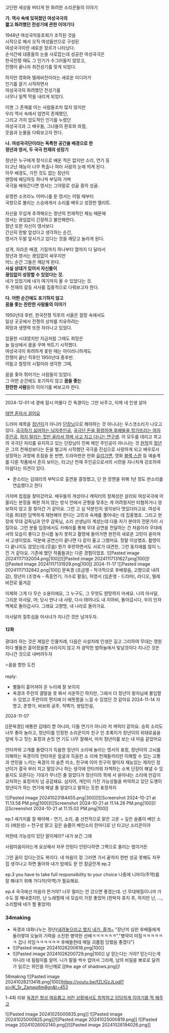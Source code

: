 고단한 세상을 버티게 한 화려한 소리꾼들의 이야기

**가. 역사 속에 잊혀졌던 여성국극의  
짧고 화려했던 전성기에 관한 이야기다**

  1948년 여성국악동호회가 조직된 것을  
시작으로 해서 오직 여성들만으로 구성된  
여성국극이란 새로운 장르가 나타났다.  
순식간에 대중들의 눈을 사로잡는데 성공한 여성국극은  
한국전쟁 때도 그 인기가 수그러들지 않았고,  
전쟁이 끝나자 최전성기를 맞게 되었다.  
  
하지만 영화와 텔레비전이라는 새로운 미디어가  
인기를 끌기 시작하면서  
여성국극의 화려했던 전성기를  
너무나 일찍 막을 내리게 되었다.  
  
이젠 그 존재를 아는 사람들조차 많지 않지만  
우리 역사 속에서 엄연히 존재했던,  
그리고 가히 압도적인 인기를 누렸던  
여성국극과 그 배우들, 그녀들의 환호와 좌절,  
웃음과 눈물을 다뤄보고자 한다.  
  
**나. 여성국극단이라는 독특한 공간을 배경으로 한  
정년과 영서, 두 국극 천재의 성장기**

  정년은 누구에게 정식으로 배운 적은 없지만 소리, 연기 등  
타고난 재능이 너무 특출나 여러 사람의 눈에 띄게 된다.  
아무 배경도, 가진 것도 없는 정년이  
맨땅에 헤딩하듯 하나씩 부딪혀 가며  
국극을 배워간다면 영서는 그야말로 성골 중의 성골.  
  
유명한 소프라노 어머니를 둔 영서는 어릴 때부터  
국창으로 불리는 스승에게서 소리를 배우고 성장한 엘리트.  
  
자신을 무섭게 추격해오는 정년의 천재적인 재능 때문에  
영서는 끊임없이 긴장하고 불안해한다.  
정년 또한 자신이 영서보다  
간신히 한발 앞섰다고 생각하는 순간,  
영서가 두발 앞서가고 있다는 것을 깨닫고 놀라게 된다.  
  
성격, 자라온 배경, 기질까지 하나부터 열까지 다 달라서  
정년과 영서는 끊임없이 싸우지만  
어느 순간 그들은 깨닫게 된다.  
**사실 상대가 있어서 자신들이  
끊임없이 성장할 수 있었다는 것.**  
네가 있었기에 내가 여기까지 올 수 있었다는 것.  
두 천재의 갈등 서사를 집중적으로 다뤄보고자 한다.  
  
  **다. 어떤 순간에도 포기하지 않고  
꿈을 좇는 찬란한 사람들의 이야기**

  1950년대 후반, 한국전쟁 직후의 서울은 절망 속에서도  
일상 곳곳에서 전쟁의 상처를 치유하려는  
희망과 생명력 또한 자라나고 있었다.  
  
암울한 시대였지만 지금처럼 그때도 희망은  
늘 일상에서 꿈을 꾸며 싹트기 시작했다.  
여성국극이 화려하게 꽃핀 때는 아이러니하게도  
전쟁이 끝난 직후인 1950년대 중후반.  
어둡고 절망의 시절이라 생각한 그때,  
  
꿈을 좇아 뛰어가는 사람들이 있었다.  
그 어떤 순간에도 포기하지 않고 **꿈을 좇는  
찬란한 사람**들의 이야기를 써보고자 한다.

----
2024-12-01
네 곁에 잠시 머물다 간 옥경이는 그만 놔주고, 이제 네 인생 살아

[태연 혼자서 걸어요](https://youtu.be/vOVj9Ii_MFU?si=Q37I5JAZwakRuOTk)


드라마 제목을 [정년이](https://namu.wiki/w/%EC%9C%A4%EC%A0%95%EB%85%84/%EB%93%9C%EB%9D%BC%EB%A7%88 "윤정년/드라마")가 아니라 [단장님](https://namu.wiki/w/%EA%B0%95%EC%86%8C%EB%B3%B5/%EB%93%9C%EB%9D%BC%EB%A7%88 "강소복/드라마")으로 해야하는 것 아니냐는 우스갯소리가 나오고 있다. [국극하기 싫어하는 남자주인공](https://namu.wiki/w/%EB%AC%B8%EC%98%A5%EA%B2%BD/%EB%93%9C%EB%9D%BC%EB%A7%88 "문옥경/드라마"), [국극단 돈을 횡령하며 후배들을 망가뜨리는 여자주인공](https://namu.wiki/w/%EC%84%9C%ED%98%9C%EB%9E%91/%EB%93%9C%EB%9D%BC%EB%A7%88 "서혜랑/드라마"), [하지 말라는 짓만 골라서 하며 사고 치고 다니는 연구생](https://namu.wiki/w/%EC%9C%A4%EC%A0%95%EB%85%84/%EB%93%9C%EB%9D%BC%EB%A7%88 "윤정년/드라마"). 이 모두를 데리고 최고의 국극단 자리를 유지하고 있는 단장님이 진짜 메인 주인공이 아니냐는 것
[원작](https://namu.wiki/w/%EC%A0%95%EB%85%84%EC%9D%B4 "정년이")의 [정년](https://namu.wiki/w/%EC%9C%A4%EC%A0%95%EB%85%84 "윤정년")은 그의 천재성보다는 돈을 벌고자 시작했던 국극을 진심으로 사랑하게 되고 배우로서 성장하는 과정에 초점을 둔 반면, 드라마판은 만화 [유리가면](https://namu.wiki/w/%EC%9C%A0%EB%A6%AC%EA%B0%80%EB%A9%B4 "유리가면"), 영화 [블랙 스완](https://namu.wiki/w/%EB%B8%94%EB%9E%99%20%EC%8A%A4%EC%99%84(%EC%98%81%ED%99%94) "블랙 스완(영화)") 등 예술계를 다룬 작품에서 흔히 보이는, 타고난 천재 주인공으로서의 시련을 지나치게 강조하여 아쉽다는 의견이 있다.

- 문소리는 김태리의 부탁으로 출연을 결정했고, 단 한 장면을 위해 1년 정도 판소리를 연습했다고 한다

거치며 접점을 찾아갔어요. 배우들의 개성이나 캐릭터의 정체성은 살리되 여성국극에 어울리는 분장을 제한 하지 않는 방식 안에서 균형을 맞추는 게 어려웠지만 타협하거나 양보하지 않고 잘 찾아간 거 같아요. 그런 고 심 덕분인지 생각보다 멋있더라고요. 여성국극을 최대한 담백하게 재현해야 한다는 고민과 숙제를 풀어내는 데 집중했죠. 그리고 현장에 무대 감독님과 안무 감독님, 소리 선생님이 계셨는데 다들 자기 분야의 전문가이 시잖아요. 그런 분들 입장에서도 카메라를 통해 무대 공연을 전달하는 건 처음이라 무대에서의 모습이 좋다고 한시름 놓지 못하고 촬영에 들어가면 완전히 새로운 고민이 쏟아져서 고생이었죠. 덕분에 공연신이 끝나면 다 같이 울고 그랬어요. 정말 이상했죠. 촬영이 다 끝나지도 않았는데.(웃음) 뭔가 후련하면서도 서로가 대견한, 그런 동지애를 많이 느낀 거 같아요. 기존에 했던 작품들과는 다른 경험이었죠.
![[Pasted image 20241117132004.png|100]]![[Pasted image 20241117131627.png|100]]![[Pasted image 20241117131929.png|100]]
2024-11-17
![[Pasted image 20241117132842.png|100]]
문옥경 (조금앵 - 적극적으로 후배찾음, 고향으로 내려감), 정년이 (조영숙 - 즉흥연기; 가수로 활동), 허영서 (임춘앵 - 드라마), 
라디오, 텔레비전로 옮겨감


이제와 그게 다 무슨 소용이에요, 그 누구도, 그 무엇도 원망하지 마세요. 나의 아사달, 그리운 아사달, 어; 당시 만나 내 사랑, 다시 태어나도 내 지아비, 
돌아갑시다, 우리 인자 백제로 돌아갑시다. 그래요 고향땅, 내 나라로 돌아가요. 

아사달의 질투심을 아사녀가 지나간 것은 남겨두자. 
#### 12화
광대라 하는 것은 제일은 인물치례, 다음은 사설치례
인생은 길고 그리하여 무대는 영원하다 별들은 흩어졌을뿐 사라지지 않고 저 광막한 밤하늘에서 빛날것이다
지나간 것은 지나간 것으로 내버려두자

⭐️꿈을 향한 도전

reply: 
- 별들이 흩어져야 온 누리에 잘 보이지
- 옥경과 주란의 결말을 못 봐서 서운하긴 하지만, 그래서 더 정년이 왕자님에 몰입할 수 있었고 주란이의 편지에 더 애뜻함을 느낄 수 있었던 것 같아요
2024-11-14
자명고, 춘향가, 바보와 공주, 적벽가, 쌍탑전설, 

2024-11-07

[[문옥경]]
애통한 김태리 뿐 아니라, 다들 연기가 아니라 저 캐릭터 같아요. 승희 소리도 너무 좋아 놀라고, 정년이를 인정한 소리꾼이자 친구 인 초록이가 정년이의 위태로움을 앞에 두고 짓는 표정과 손짓 연 기도 너무 잘해서, 마치 정년이를 보는 내 마음 같았어요

안타까워 고개를 돌렸다가 득음한 정년이 소리에 놀라는 영서의 표정,
정년이의 고뇌를 이해하는 옥경이의 안타까운 얼굴과 득음한 소 리에 천재들끼리만 이해할 수 있는 고통과 연민을 느끼는 옥경이 의 슬픈 미소,
친구에 이어 친구의 딸이자 재능있는 제자인 정년이가 결국 부러 지고 말았구나 하는 생각에 안타까워 자책하는 소복 단장이 해낼 수 있을지도 모른다는 기대가 무너진 줄 알았다가 정년이의 목에 서 쓷아내는 소리에
만감이 교차하는 표정까지 넘 공감돼요.
심지어, 개인이 가진 가능성들을 파악하고 있던 도앵이 정년이가 하는 연기에 해낼 줄 알았다고 말하는 듯한 표정까지



![[Pasted image 20241023184455.png|300]]![[Screenshot 2024-10-21 at 11.13.58 PM.png|100]]![[Screenshot 2024-10-21 at 11.14.26 PM.png|100]]![[Screenshot 2024-10-21 at 11.15.02 PM.png|100]]

ep.1
세가지를 잘 해야해 - 연기, 소리, 춤
선천적으로 맑은 고운 + 깊은 슬픔이 베인 소리 (애원성) = 천구성
맑고 깊은 슬픔이 베인소리
한마디로 넌 타고난 소리꾼이야

저한테 가능성이 있단 말이제라? 
내가 보긴 그래

사람마음이라는게 요상해서 자꾸 안된다 안된다하면 그짝으로 쏠리는 법이거든

 그런 꿈이 있다는것도 복이다.
 네 마음이 정 그러면 가서 끝까지 한번 
 성공 못해도 자꾸 집 생각나고 하면 돌아와 내가 밤에도 문 안 잠글란게
ep.2

ep.3
you have to take full responsibility to your choice
나중에 니마이(주역)를 잘 해내기 위해 가다끼(악역)가 필요해요.

ep.4
국극에선 마음이 뜬거야? 너무 멀리는 안 갔으면 좋겠는데.
넌 무대체질이니까 가수도 잘 해내겠지만, 난 노래할때 네 모습이 가장 좋았어 (한박자 휴지 후, 하지만 난, ..., 소리할때 네가 젤 좋았어)

### 34making
- 옥경과 대화나누는 정년([내려놓으라고 했지 내가. 즐겨~](https://youtu.be/uKNF3_aLn9k?si=kpHVYQ0epv3yU7fS&t=1259) "장난끼 심한 후배들에게 둘러쌓여 오늘의 기력을 소진한 병약한 선배ㅋㅋㅋㅋㅋㅋ","병약미 미침ㅋㅋㅋㅋㅋㅋ 겁나 치임ㅋㅋㅋㅋㅋㅋ 후배들한테 매일 괴롭힘 당했음 좋겠다")
- ![[Pasted image 20241026200618.png|100]] 
- ![[Pasted image 20241026200729.png|100]]
날 믿는다는 거야?
믿는다는게 아니라 네 됨됨이를 알어. 니가 말을 싹수 없어서 그라제, 남의 비밀을 뽀로로 달려가 일르는 위인을 아닌께로
[[the age of shadows.png]]!


56making
![[Pasted image 20241028213418.png|100]]https://youtu.be/fZLlGzJLodI?si=lK_5r_Zamep6m8gn&t=453

1-4회 리뷰
[옥경은 항상 여유롭고 저런 상황에서도 침착하고 담담하게 이야기를 딱 해주고](https://youtu.be/doJ3EiFyLts?si=8CtCV9lbAuHQhYCJ&t=1405)

![[Pasted image 20241025000835.png]]
![[Pasted image 20241025000825.png]]![[Pasted image 20241025000819.png]]
![[Pasted image 20241026002140.png]]![[Pasted image 20241026194026.png]]

